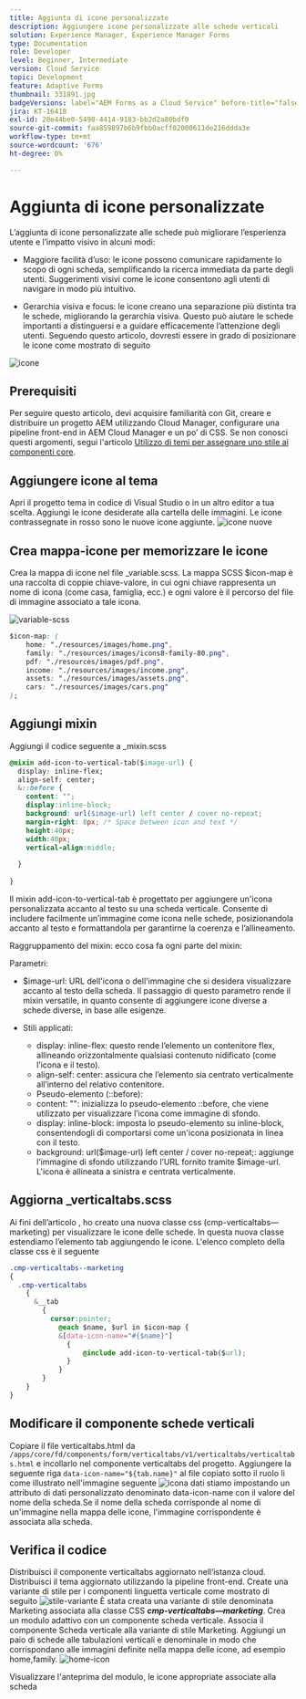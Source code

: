 ```yaml
---
title: Aggiunta di icone personalizzate
description: Aggiungere icone personalizzate alle schede verticali
solution: Experience Manager, Experience Manager Forms
type: Documentation
role: Developer
level: Beginner, Intermediate
version: Cloud Service
topic: Development
feature: Adaptive Forms
thumbnail: 331891.jpg
badgeVersions: label="AEM Forms as a Cloud Service" before-title="false"
jira: KT-16418
exl-id: 20e44be0-5490-4414-9183-bb2d2a80bdf0
source-git-commit: faa859897b6b9fbb0acff02000611de216ddda3e
workflow-type: tm+mt
source-wordcount: '676'
ht-degree: 0%

---
```


# Aggiunta di icone personalizzate

L’aggiunta di icone personalizzate alle schede può migliorare l’esperienza utente e l’impatto visivo in alcuni modi:

* Maggiore facilità d’uso: le icone possono comunicare rapidamente lo scopo di ogni scheda, semplificando la ricerca immediata da parte degli utenti. Suggerimenti visivi come le icone consentono agli utenti di navigare in modo più intuitivo.

* Gerarchia visiva e focus: le icone creano una separazione più distinta tra le schede, migliorando la gerarchia visiva. Questo può aiutare le schede importanti a distinguersi e a guidare efficacemente l’attenzione degli utenti.
Seguendo questo articolo, dovresti essere in grado di posizionare le icone come mostrato di seguito

![icone](assets/icons.png)

## Prerequisiti

Per seguire questo articolo, devi acquisire familiarità con Git, creare e distribuire un progetto AEM utilizzando Cloud Manager, configurare una pipeline front-end in AEM Cloud Manager e un po’ di CSS. Se non conosci questi argomenti, segui l&#39;articolo [Utilizzo di temi per assegnare uno stile ai componenti core](https://experienceleague.adobe.com/en/docs/experience-manager-cloud-service/content/forms/adaptive-forms-authoring/authoring-adaptive-forms-core-components/create-an-adaptive-form-on-forms-cs/using-themes-in-core-components#rename-env-file-theme-folder).

## Aggiungere icone al tema

Apri il progetto tema in codice di Visual Studio o in un altro editor a tua scelta.
Aggiungi le icone desiderate alla cartella delle immagini.
Le icone contrassegnate in rosso sono le nuove icone aggiunte.
![icone nuove](assets/newicons.png)

## Crea mappa-icone per memorizzare le icone

Crea la mappa di icone nel file _variable.scss. La mappa SCSS $icon-map è una raccolta di coppie chiave-valore, in cui ogni chiave rappresenta un nome di icona (come casa, famiglia, ecc.) e ogni valore è il percorso del file di immagine associato a tale icona.

![variable-scss](assets/variable_scss.png)

```css
$icon-map: (
    home: "./resources/images/home.png",
    family: "./resources/images/icons8-family-80.png",
    pdf: "./resources/images/pdf.png",
    income: "./resources/images/income.png",
    assets: "./resources/images/assets.png",
    cars: "./resources/images/cars.png"
);
```

## Aggiungi mixin

Aggiungi il codice seguente a _mixin.scss

```css
@mixin add-icon-to-vertical-tab($image-url) {
  display: inline-flex;
  align-self: center;
  &::before {
    content: "";
    display:inline-block;
    background: url($image-url) left center / cover no-repeat;
    margin-right: 8px; /* Space between icon and text */
    height:40px;
    width:40px;
    vertical-align:middle;
    
  }
  
}
```

Il mixin add-icon-to-vertical-tab è progettato per aggiungere un&#39;icona personalizzata accanto al testo su una scheda verticale. Consente di includere facilmente un’immagine come icona nelle schede, posizionandola accanto al testo e formattandola per garantirne la coerenza e l’allineamento.

Raggruppamento del mixin: ecco cosa fa ogni parte del mixin:

Parametri:

* $image-url: URL dell&#39;icona o dell&#39;immagine che si desidera visualizzare accanto al testo della scheda. Il passaggio di questo parametro rende il mixin versatile, in quanto consente di aggiungere icone diverse a schede diverse, in base alle esigenze.

* Stili applicati:

   * display: inline-flex: questo rende l’elemento un contenitore flex, allineando orizzontalmente qualsiasi contenuto nidificato (come l’icona e il testo).
   * align-self: center: assicura che l’elemento sia centrato verticalmente all’interno del relativo contenitore.
   * Pseudo-elemento (::before):
   * content: &quot;&quot;: inizializza lo pseudo-elemento ::before, che viene utilizzato per visualizzare l’icona come immagine di sfondo.
   * display: inline-block: imposta lo pseudo-elemento su inline-block, consentendogli di comportarsi come un&#39;icona posizionata in linea con il testo.
   * background: url($image-url) left center / cover no-repeat;: aggiunge l’immagine di sfondo utilizzando l’URL fornito tramite $image-url. L&#39;icona è allineata a sinistra e centrata verticalmente.

## Aggiorna _verticaltabs.scss

Ai fini dell’articolo , ho creato una nuova classe css (cmp-verticaltabs—marketing) per visualizzare le icone delle schede. In questa nuova classe estendiamo l’elemento tab aggiungendo le icone. L&#39;elenco completo della classe css è il seguente

```css
.cmp-verticaltabs--marketing
{
  .cmp-verticaltabs
    {
      &__tab 
        {
          cursor:pointer;
            @each $name, $url in $icon-map {
            &[data-icon-name="#{$name}"]
              {
                  @include add-icon-to-vertical-tab($url);
              }
            }
        }
    }
}
```

## Modificare il componente schede verticali

Copiare il file verticaltabs.html da ```/apps/core/fd/components/form/verticaltabs/v1/verticaltabs/verticaltabs.html``` e incollarlo nel componente verticaltabs del progetto. Aggiungere la seguente riga ```data-icon-name="${tab.name}"``` al file copiato sotto il ruolo li come illustrato nell&#39;immagine seguente
![icona dati](assets/data-icons.png)
stiamo impostando un attributo di dati personalizzato denominato data-icon-name con il valore del nome della scheda.Se il nome della scheda corrisponde al nome di un&#39;immagine nella mappa delle icone, l&#39;immagine corrispondente è associata alla scheda.



## Verifica il codice

Distribuisci il componente verticaltabs aggiornato nell’istanza cloud.
Distribuisci il tema aggiornato utilizzando la pipeline front-end.
Create una variante di stile per i componenti linguetta verticale come mostrato di seguito
![stile-variante](assets/verticaltab-style-variation.png)
È stata creata una variante di stile denominata Marketing associata alla classe CSS _**cmp-verticaltabs—marketing**_.
Crea un modulo adattivo con un componente scheda verticale. Associa il componente Scheda verticale alla variante di stile Marketing.
Aggiungi un paio di schede alle tabulazioni verticali e denominale in modo che corrispondano alle immagini definite nella mappa delle icone, ad esempio home,family.
![home-icon](assets/tab-name.png)

Visualizzare l&#39;anteprima del modulo, le icone appropriate associate alla scheda
